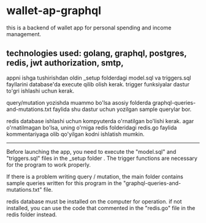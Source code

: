 # wallet-ap-graphql
this is a backend of wallet app for personal spending and income management.

technologies used:
golang,
graphql,
postgres,
redis,
jwt authorization,
smtp,
--------------------------------------------------------------------------------------------------------------------------------------------------------------------

appni ishga tushirishdan oldin _setup folderdagi model.sql va triggers.sql fayllarini database'da execute qilib olish kerak. trigger funksiyalar dastur to'gri ishlashi uchun kerak.

query/mutation yozishda muammo bo'lsa asosiy folderda graphql-queries-and-mutations.txt faylida shu dastur uchun yozilgan sample querylar bor.

redis database ishlashi uchun kompyuterda o'rnatilgan bo'lishi kerak. agar o'rnatilmagan bo'lsa, uning o'rniga redis folderidagi redis.go faylida kommentariyaga olib qo'yilgan kodni ishlatish mumkin.

----------------------------------------------------------------------------------------------------------------------------------------------------------------

Before launching the app, you need to execute the "model.sql" and "triggers.sql" files in the _setup folder . The trigger functions are necessary for the program to work properly.

If there is a problem writing query / mutation, the main folder contains sample queries written for this program in the "graphql-queries-and-mutations.txt" file.

redis database must be installed on the computer for operation. if not installed, you can use the code that commented in the "redis.go" file in the redis folder instead.
